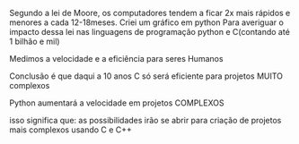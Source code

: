 Segundo a lei de Moore, os computadores tendem a ficar 2x mais rápidos e menores a cada 12-18meses. Criei um gráfico em python Para averiguar o impacto dessa lei nas linguagens de programação python e C(contando até 1 bilhão e mil)

Medimos a velocidade e a eficiência para seres Humanos 

Conclusão é que daqui a 10 anos C só será eficiente para projetos MUITO complexos 

Python aumentará a velocidade em projetos COMPLEXOS

isso significa que: as possibilidades irão se abrir para criação de projetos mais complexos usando C e C++
